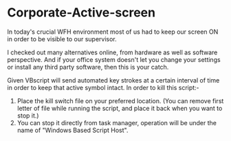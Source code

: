 # Corporate-Active-screen

In today's crucial WFH environment most of us had to keep our screen ON in order to be visible to our supervisor.

I checked out many alternatives online, from hardware as well as software perspective.
And if your office system doesn't let you change your settings or install any third party software, then this is your catch.

Given VBscript will send automated key strokes at a certain interval of time in order to keep that active symbol intact.
In order to kill this script:- 
1) Place the kill switch file on your preferred location. (You can remove first letter of file while running the script, and place it back when you want to stop it.)
2) You can stop it directly from task manager, operation will be under the name of "Windows Based Script Host".

